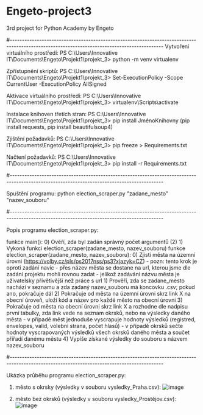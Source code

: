 # Engeto-project3
3rd project for Python Academy by Engeto

#--------------------------------------------------------------------------------------------------------------------------------------------
Vytvoření virtuálního prostředí:
PS C:\Users\Innovative IT\Documents\Engeto\Projekt1\projekt_3> python -m venv virtualenv

Zpřístupnění skriptů:
PS C:\Users\Innovative IT\Documents\Engeto\Projekt1\projekt_3> Set-ExecutionPolicy -Scope CurrentUser -ExecutionPolicy AllSigned

Aktivace virtuálního prostředí: 
PS C:\Users\Innovative IT\Documents\Engeto\Projekt1\projekt_3> virtualenv\Scripts\activate

Instalace knihoven třetích stran:
PS C:\Users\Innovative IT\Documents\Engeto\Projekt1\projekt_3> pip install JménoKnihovny (pip install requests, pip install beautifulsoup4)

Zjištění požadavků:
PS C:\Users\Innovative IT\Documents\Engeto\Projekt1\projekt_3> pip freeze > Requirements.txt

Načtení požadavků: 
PS C:\Users\Innovative IT\Documents\Engeto\Projekt1\projekt_3> pip install -r Requirements.txt

#--------------------------------------------------------------------------------------------------------------------------------------------

Spuštění programu:
python election_scraper.py "zadane_mesto" "nazev_souboru"

#--------------------------------------------------------------------------------------------------------------------------------------------

Popis programu election_scraper.py:

funkce main():
    0) Ověří, zda byl zadán správný počet argumentů (2) 
    1) Vykoná funkci election_scraper(zadane_mesto, nazev_souboru)
funkce election_scraper(zadane_mesto, nazev_souboru):
    0) Zjistí města na územní úrovni (https://volby.cz/pls/ps2017nss/ps3?xjazyk=CZ)
       - pozn: tento krok je oproti zadání navíc - přes název města se dostane na url, kterou jsme dle zadání projektu mohli rovnou zadat - jelikož 
               zadávání názvu města je uživatelsky přívětivější než práce s url 
    1) Prověří, zda se zadane_mesto nachází v seznamu a zda zadaný nazev_souboru má koncovku .csv; pokud ano, pokračuje dál
    2) Pokračuje od města na územní úrovni skrz link X na obecní úroveň, uloží kód a název pro každé město na obecní úrovni
    3) Pokračuje od města na obecní úrovni skrz link X a rozhodne dle nadpisu první tabulky, zda link vede na seznam okrsků, nebo na výsledky daného   města
       - v případě měst jednoduše vyscrapuje hodnoty výsledků (registred, envelopes, valid, volebni strana, počet hlasů)
       - v případě okrsků sečte hodnoty vyscrapovaných výsledků všech okrsků daného města a součet přiřadí danému městu
    4) Vypíše získané výsledky do souboru s názvem nazev_souboru

#--------------------------------------------------------------------------------------------------------------------------------------------

Ukázka průběhu programu election_scraper.py:

1) město s okrsky (výsledky v souboru vysledky_Praha.csv):
![image](https://github.com/Manakili/Engeto-project3/assets/128411481/2b6e3c0b-48c9-428a-a5f2-bd50e50b7d56)

2) město bez okrsků (výsledky v souboru vysledky_Prostějov.csv):
![image](https://github.com/Manakili/Engeto-project3/assets/128411481/17503e41-1f52-4130-afb2-1299feb41a40)
